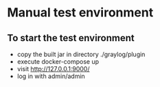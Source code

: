 # Manual test environment

## To start the test environment

* copy the built jar in directory ./graylog/plugin
* execute docker-compose up
* visit http://127.0.0.1:9000/
* log in with admin/admin


